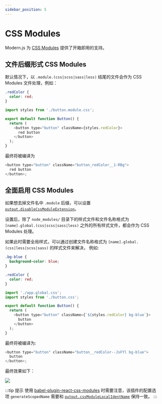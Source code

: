 ```yaml
---
sidebar_position: 5
---
```


# CSS Modules

Modern.js 为 [CSS Modules](https://github.com/css-modules/css-modules) 提供了开箱即用的支持。

## 文件后缀形式 CSS Modules

默认情况下，以 `.module.(css|scss|sass|less)` 结尾的文件会作为 CSS Modules 文件处理，例如：

```css title="button.module.css"
.redColor {
  color: red;
}
```

```javascript title="Button.jsx"
import styles from './button.module.css';

export default function Button() {
  return (
    <button type="button" className={styles.redColor}>
      red button
    </button>
  );
}
```

最终将被编译为

```javascript
<button type="button" className="button_redColor__1-RBg">
  red button
</button>;
```

## 全面启用 CSS Modules

如果想去掉文件名中 `.module` 后缀，可以设置 [`output.disableCssModuleExtension`](/docs/apis/config/output/disable-css-module-extension)。

设置后，除了 `node_modules/` 目录下的样式文件和文件名称格式为 `[name].global.(css|scss|sass|less)` 之外的所有样式文件，都会作为 CSS Modules 处理。

如果此时需要全局样式，可以通过创建文件名称格式为 `[name].global.(css|less|scss|sass)` 的样式文件来解决， 例如:

```css title="app.global.css"
.bg-blue {
  background-color: blue;
}
```

```css title="button.css"
.redColor {
  color: red;
}
```

```javascript title="App.jsx"
import './app.global.css';
import styles from './button.css';

export default function Button() {
  return (
    <button type="button" className={`${styles.redColor} bg-blue`}>
      button
    </button>
  );
}
```

最终将被编译为:

```javascript
<button type="button" className="button__redColor--JsFYl bg-blue">
  button
</button>;
```

最终效果如下：

![](/img/usage/css/more-css-modules.png)


:::tip 提示
使用 [babel-plugin-react-css-modules](https://github.com/gajus/babel-plugin-react-css-modules) 时需要注意，该插件的配置选项 `generateScopedName` 需要和 [`output.cssModuleLocalIdentName`](/docs/apis/config/output/css-module-localIdent-name) 保持一致。
:::
